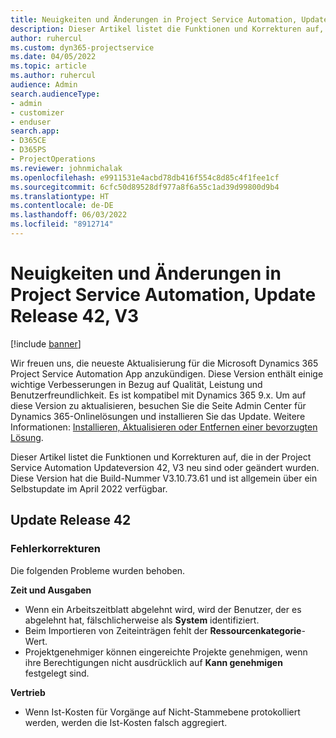 ```yaml
---
title: Neuigkeiten und Änderungen in Project Service Automation, Update Release 42, V3
description: Dieser Artikel listet die Funktionen und Korrekturen auf, die in Microsoft Dynamics 365 Project Service Automation Updateversion 42, V3, zur Verfügung stehen.
author: ruhercul
ms.custom: dyn365-projectservice
ms.date: 04/05/2022
ms.topic: article
ms.author: ruhercul
audience: Admin
search.audienceType:
- admin
- customizer
- enduser
search.app:
- D365CE
- D365PS
- ProjectOperations
ms.reviewer: johnmichalak
ms.openlocfilehash: e9911531e4acbd78db416f554c8d85c4f1fee1cf
ms.sourcegitcommit: 6cfc50d89528df977a8f6a55c1ad39d99800d9b4
ms.translationtype: HT
ms.contentlocale: de-DE
ms.lasthandoff: 06/03/2022
ms.locfileid: "8912714"
---
```

# <a name="whats-new-or-changed-in-project-service-automation-update-release-42-v3"></a>Neuigkeiten und Änderungen in Project Service Automation, Update Release 42, V3

[!include [banner](../includes/psa-now-project-operations.md)]

Wir freuen uns, die neueste Aktualisierung für die Microsoft Dynamics 365 Project Service Automation App anzukündigen. Diese Version enthält einige wichtige Verbesserungen in Bezug auf Qualität, Leistung und Benutzerfreundlichkeit. Es ist kompatibel mit Dynamics 365 9.x. Um auf diese Version zu aktualisieren, besuchen Sie die Seite Admin Center für Dynamics 365-Onlinelösungen und installieren Sie das Update. Weitere Informationen: [Installieren, Aktualisieren oder Entfernen einer bevorzugten Lösung](/power-platform/admin/install-remove-preferred-solution).

Dieser Artikel listet die Funktionen und Korrekturen auf, die in der Project Service Automation Updateversion 42, V3 neu sind oder geändert wurden. Diese Version hat die Build-Nummer V3.10.73.61 und ist allgemein über ein Selbstupdate im April 2022 verfügbar.

## <a name="update-release-42"></a>Update Release 42

### <a name="bug-fixes"></a>Fehlerkorrekturen

Die folgenden Probleme wurden behoben.

**Zeit und Ausgaben**

- Wenn ein Arbeitszeitblatt abgelehnt wird, wird der Benutzer, der es abgelehnt hat, fälschlicherweise als **System** identifiziert.
- Beim Importieren von Zeiteinträgen fehlt der **Ressourcenkategorie**-Wert.
- Projektgenehmiger können eingereichte Projekte genehmigen, wenn ihre Berechtigungen nicht ausdrücklich auf **Kann genehmigen** festgelegt sind.

**Vertrieb**

- Wenn Ist-Kosten für Vorgänge auf Nicht-Stammebene protokolliert werden, werden die Ist-Kosten falsch aggregiert.
